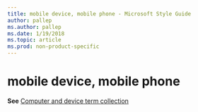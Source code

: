 ```yaml
---
title: mobile device, mobile phone - Microsoft Style Guide
author: pallep
ms.author: pallep
ms.date: 1/19/2018
ms.topic: article
ms.prod: non-product-specific
---
```


# mobile device, mobile phone

**See** [Computer and device term collection](/style-guide/a-z-word-list-term-collections/term-collections/computer-device-terms)
